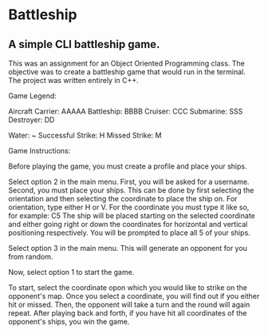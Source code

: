 # Battleship
## A simple CLI battleship game.

This was an assignment for an Object Oriented Programming class. 
The objective was to create a battleship game that would run in the terminal.
The project was written entirely in C++.



Game Legend:

Aircraft Carrier: AAAAA
Battleship: BBBB
Cruiser: CCC
Submarine: SSS
Destroyer: DD

Water: ~
Successful Strike: H
Missed Strike: M



Game Instructions:

Before playing the game, you must create a profile and place your ships.

Select option 2 in the main menu.
First, you will be asked for a username.
Second, you must place your ships. 
This can be done by first selecting the orientation and then selecting the coordinate to place the ship on.
For orientation, type either H or V. For the coordinate you must type it like so, for example: C5
The ship will be placed starting on the selected coordinate and either going right or down the coordinates for horizontal and vertical positioning respectively.
You will be prompted to place all 5 of your ships.

Select option 3 in the main menu.
This will generate an opponent for you from random.

Now, select option 1 to start the game.

To start, select the coordinate opon which you would like to strike on the opponent's map.
Once you select a coordinate, you will find out if you either hit or missed.
Then, the opponent will take a turn and the round will again repeat.
After playing back and forth, if you have hit all coordinates of the opponent's ships, you win the game.


















